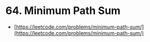 # 64. Minimum Path Sum

- [https://leetcode.com/problems/minimum-path-sum/](https://leetcode.com/problems/minimum-path-sum/)
